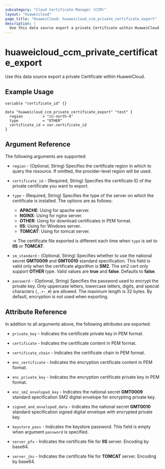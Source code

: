 ```yaml
---
subcategory: "Cloud Certificate Manager (CCM)"
layout: "huaweicloud"
page_title: "HuaweiCloud: huaweicloud_ccm_private_certificate_export"
description: |
  Use this data source export a private Certificate within HuaweiCloud.
---
```


# huaweicloud_ccm_private_certificate_export

Use this data source export a private Certificate within HuaweiCloud.

## Example Usage

```hcl
variable "certificate_id" {}

data "huaweicloud_ccm_private_certificate_export" "test" {
  region         = "cn-north-4"
  type           = "OTHER"
  certificate_id = var.certificate_id
}
```

## Argument Reference

The following arguments are supported:

* `region` - (Optional, String) Specifies the certificate region in which to query the resource.
  If omitted, the provider-level region will be used.

* `certificate_id` - (Required, String) Specifies the certificate ID of the private certificate
  you want to export.

* `type` - (Required, String) Specifies the type of the server on which the certificate is installed.
  The options are as follows:
  + **APACHE**: Using for apache server.
  + **NGINX**: Using for nginx server.
  + **OTHER**: Using for download certificates in PEM format.
  + **IIS**: Using for Windows server.
  + **TOMCAT**: Using for tomcat server.

  -> The certificate file exported is different each time when `type` is set to **IIS** or **TOMCAT**.

* `sm_standard` - (Optional, String) Specifies whether to use the national secret **GMT0009** and **GMT0010** standard
  specification. This field is valid only when the certificate algorithm is **SM2**.
  The sm2 cert only support **OTHER** type. Valid values are **true** and **false**. Defaults to **false**.

* `password` - (Optional, String) Specifies the password used to encrypt the private key. Only uppercase letters,
  lowercase letters, digits, and special characters (`,.+-_#`) are allowed. The maximum length is 32 bytes.
  By default, encryption is not used when exporting.

## Attribute Reference

In addition to all arguments above, the following attributes are exported:

* `private_key` - Indicates the certificate private key in PEM format.

* `certificate` - Indicates the certificate content in PEM format.

* `certificate_chain` - Indicates the certificate chain in PEM format.

* `enc_certificate` - Indicates the encryption certificate content in PEM format.

* `enc_private_key` - Indicates the encryption certificate private key in PEM format.

* `enc_sm2_enveloped_key` - Indicates the national secret **GMT0009** standard specification SM2 digital envelope for
  encrypting private key.

* `signed_and_enveloped_data` - Indicates the national secret **GMT0010** standard specification signed digital envelope
  with encrypted private key.

* `keystore_pass` - Indicates the keystore password. This field is empty when argument `password` is specified.

* `server_pfx` - Indicates the certificate file for **IIS** server. Encoding by base64.

* `server_jks` - Indicates the certificate file for **TOMCAT** server. Encoding by base64.

